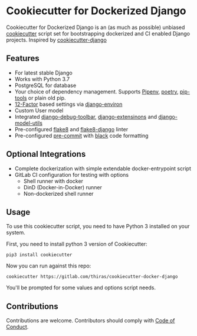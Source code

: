 # Cookiecutter for Dockerized Django

Cookiecutter for Dockerized Django is an (as much as possible) unbiased [cookiecutter](https://github.com/audreyr/cookiecutter) script set for bootstrapping dockerized and CI enabled Django projects. Inspired by [cookiecutter-django](https://github.com/pydanny/cookiecutter-django)

## Features
* For latest stable Django
* Works with Python 3.7
* PostgreSQL for database
* Your choice of dependency management. Supports [Pipenv](https://pipenv.readthedocs.io/en/latest/), [poetry](https://poetry.eustace.io/), [pip-tools](https://github.com/jazzband/pip-tools) or plain old pip.
* [12-Factor](https://12factor.net/) based settings via [django-environ](https://github.com/joke2k/django-environ)
* Custom User model
* Integrated [django-debug-toolbar](https://github.com/jazzband/django-debug-toolbar), [django-extensinons](https://github.com/django-extensions/django-extensions) and [django-model-utils](https://github.com/jazzband/django-model-utils)
* Pre-configured [flake8](https://gitlab.com/pycqa/flake8) and [flake8-django](https://github.com/rocioar/flake8-django) linter
* Pre-configured [pre-commit](https://pre-commit.com/) with [black](https://github.com/psf/black) code formatting

## Optional Integrations
* Complete dockerization with simple extendable docker-entrypoint script
* GitLab CI configuration for testing with options
  * Shell runner with docker
  * DinD (Docker-in-Docker) runner
  * Non-dockerized shell runner

## Usage
To use this cookiecutter script, you need to have Python 3 installed on your system.

First, you need to install python 3 version of Cookiecutter:

```
pip3 install cookiecutter
```

Now you can run against this repo:

```
cookiecutter https://gitlab.com/thiras/cookiecutter-docker-django
```

You'll be prompted for some values and options script needs.

## Contributions
Contributions are welcome. Contributors should comply with [Code of Conduct](CODE_OF_CONDUCT.md).
